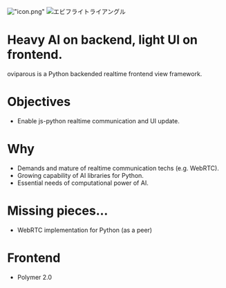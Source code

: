 !["icon.png"]("icon.png")
![エビフライトライアングル](http://i.imgur.com/Jjwsc.jpg "サンプル")

# Heavy AI on backend, light UI on frontend.
oviparous is a Python backended realtime frontend view framework. 

# Objectives
- Enable js-python realtime communication and UI update.

# Why
- Demands and mature of realtime communication techs (e.g. WebRTC).
- Growing capability of AI libraries for Python.
- Essential needs of computational power of AI.

# Missing pieces...
- WebRTC implementation for Python (as a peer)

# Frontend
- Polymer 2.0

